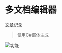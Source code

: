 # 多文档编辑器

[文章记录](https://bayi87.github.io/2017/12/24/%E5%A6%82%E4%BD%95%E4%BD%BF%E7%94%A8C-%E5%86%99%E4%B8%AA%E5%A4%9A%E7%AE%80%E5%8D%95%E6%96%87%E6%A1%A3%E7%BC%96%E8%BE%91%E5%99%A8/)

>使用C#窗体生成

![功能](http://on2mh1s1f.bkt.clouddn.com/C%23.png)